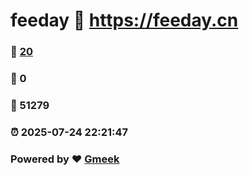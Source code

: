 # feeday :link: https://feeday.cn 
### :page_facing_up: [20](https://feeday.cn/tag.html) 
### :speech_balloon: 0 
### :hibiscus: 51279 
### :alarm_clock: 2025-07-24 22:21:47 
### Powered by :heart: [Gmeek](https://github.com/Meekdai/Gmeek)
